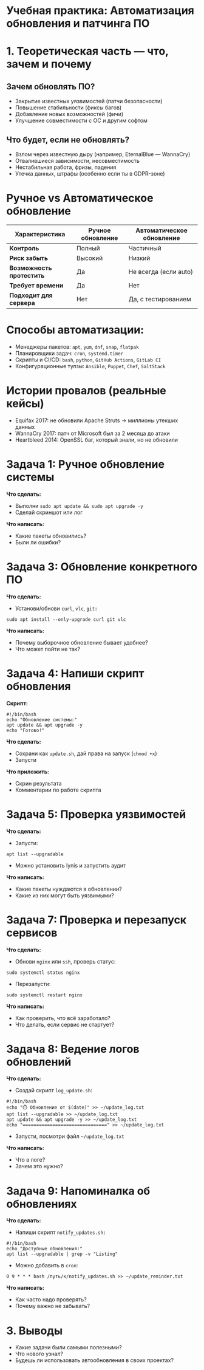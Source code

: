 # Учебная практика: Автоматизация обновления и патчинга ПО
# 1. Теоретическая часть — что, зачем и почему
## Зачем обновлять ПО?
* Закрытие известных уязвимостей (патчи безопасности)
* Повышение стабильности (фиксы багов)
* Добавление новых возможностей (фичи)
* Улучшение совместимости с ОС и другим софтом
## Что будет, если не обновлять?
* Взлом через известную дыру (например, EternalBlue — WannaCry)
* Отвалившиеся зависимости, несовместимость
* Нестабильная работа, фризы, падения
* Утечка данных, штрафы (особенно если ты в GDPR-зоне)
# Ручное vs Автоматическое обновление
| **Характеристика**         | **Ручное обновление** | **Автоматическое обновление** |
|-----------------------------|-----------------------|-------------------------------|
| **Контроль**                | Полный                | Частичный                    |
| **Риск забыть**             | Высокий               | Низкий                       |
| **Возможность протестить**  | Да                    | Не всегда (если auto)        |
| **Требует времени**         | Да                    | Нет                          |
| **Подходит для сервера**    | Нет                   | Да, с тестированием          |
# Способы автоматизации:
* Менеджеры пакетов: `apt`, `yum`, `dnf`, `snap`, `flatpak`
* Планировщики задач: `cron`, `systemd.timer`
* Скрипты и CI/CD: `bash`, `python`, `GitHub Actions`, `GitLab CI`
* Конфигурационные тулзы: `Ansible`, `Puppet`, `Chef`, `SaltStack`
# Истории провалов (реальные кейсы)
* Equifax 2017: не обновили Apache Struts → миллионы утекших данных
* WannaCry 2017: патч от Microsoft был за 2 месяца до атаки
* Heartbleed 2014: OpenSSL баг, который знали, но не обновили
# Задача 1: Ручное обновление системы
**Что сделать:**

* Выполни `sudo apt update && sudo apt upgrade -y`
* Сделай скриншот или лог

**Что написать:**

* Какие пакеты обновились?
* Были ли ошибки?
# Задача 3: Обновление конкретного ПО
**Что сделать:**

* Установи/обнови `curl`, `vlc`, `git:`
```
sudo apt install --only-upgrade curl git vlc
```
**Что написать:**

* Почему выборочное обновление бывает удобнее?
* Что может пойти не так?
# Задача 4: Напиши скрипт обновления
**Скрипт:**
```
#!/bin/bash
echo "Обновление системы:"
apt update && apt upgrade -y
echo "Готово!"
```
**Что сделать:**

* Сохрани как `update.sh`, дай права на запуск (`chmod +x`)
* Запусти

**Что приложить:**

* Скрин результата
* Комментарии по работе скрипта
# Задача 5: Проверка уязвимостей
**Что сделать:**

* Запусти:
```
apt list --upgradable
```
* Можно установить lynis и запустить аудит

**Что написать:**

* Какие пакеты нуждаются в обновлении?
* Какие из них могут быть уязвимыми?
# Задача 7: Проверка и перезапуск сервисов
**Что сделать:**

* Обнови `nginx` или `ssh`, проверь статус:
```
sudo systemctl status nginx
```
* Перезапусти:
```
sudo systemctl restart nginx
```
**Что написать:**

* Как проверить, что всё заработало?
* Что делать, если сервис не стартует?
# Задача 8: Ведение логов обновлений
**Что сделать:**

* Создай скрипт `log_update.sh`:
```
#!/bin/bash
echo "⏱️ Обновление от $(date)" >> ~/update_log.txt
apt list --upgradable >> ~/update_log.txt
apt update && apt upgrade -y >> ~/update_log.txt
echo "===============================" >> ~/update_log.txt
```
* Запусти, посмотри файл `~/update_log.txt`

**Что написать:**

* Что в логе?
* Зачем это нужно?
# Задача 9: Напоминалка об обновлениях
**Что сделать:**

* Напиши скрипт `notify_updates.sh:`
```
#!/bin/bash
echo "Доступные обновления:"
apt list --upgradable | grep -v "Listing"
```
* Можно добавить в `cron`:
```
0 9 * * * bash /путь/к/notify_updates.sh >> ~/update_reminder.txt
```
**Что написать:**

* Как часто надо проверять?
* Почему важно не забывать?
# 3. Выводы
* Какие задачи были самыми полезными?
* Что нового узнал?
* Будешь ли использовать автообновления в своих проектах?
